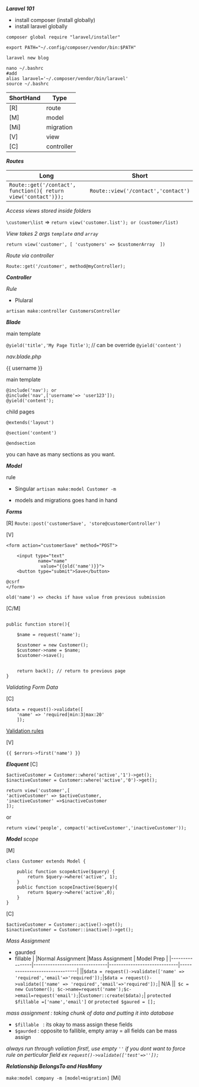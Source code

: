 ***Laravel 101***
- install composer (install globally)
- install laravel globally 

`composer global require "laravel/installer"`

`export PATH="~/.config/composer/vendor/bin:$PATH"`

`laravel new blog`
```
nano ~/.bashrc
#add
alias laravel='~/.composer/vendor/bin/laravel'
source ~/.bashrc
```


|ShortHand|Type|
|-|-|
|[R]|route|
|[M]|model|
|[Mi]|migration|
|[V]|view|
|[C]|controller|



***Routes***

| Long | Short |
| ------ | ------ |
| ` Route::get('/contact', function(){ return view('contact')}); ` | `Route::view('/contact','contact')` |

*Access views stored inside folders*

`\customer\list` => `return view('customer.list'); or (customer/list)`

*View takes 2 args `template` and `array`*

`return view('customer', [
'custyomers' => $customerArray 
])`


*Route via controller*

`Route::get('/customer', method@myController);`



***Controller***

*Rule*

- Plularal 

`artisan make:controller CustomersController`



***Blade***

main template

`@yield('title','My Page Title')`; // can be override 
`@yield('content')` 


*nav.blade.php*
<p>{{ username }}</p>


main template 
```
@include('nav'); or
@include('nav',['username'=> 'user123']);  
@yield('content');
```
child pages

```
@extends('layout')

@section('content')

@endsection
```

you can have as many sections as you want.


***Model***

rule
- Singular
`artisan make:model Customer -m`

- models and migrations goes hand in hand


***Forms***

[R]
`Route::post('customerSave', 'store@customerController')`

[V]
```
<form action="customerSave" method="POST">

	<input type="text" 
			name="name" 
			 value="{{old('name')}}">
	<button type="submit">Save</button>

@csrf
</form>

old('name') => checks if have value from previous submission

```
[C/M]

```

public function store(){

	$name = request('name');

	$customer = new Customer();
	$customer->name = $name;
	$customer->save();


	return back(); // return to previous page
}

```


*Validating Form Data*

[C]

```
$data = request()->validate([
	'name' => 'required|min:3|max:20'
	]);
```
[Validation rules](https://laravel.com/docs/master/validation#available-validation-rules)


[V]

`{{ $errors->first('name') }}`



***Eloquent***
[C]
```
$activeCustomer = Customer::where('active','1')->get();
$inactiveCustomer = Customer::where('active','0')->get();

return view('customer',[
'activeCustomer' => $activeCustomer,
'inactiveCustomer' =>$inactiveCustomer
]);
```
or

`return view('people', compact('activeCustomer','inactiveCustomer'));`


***Model***
*scope*

[M]
```
class Customer extends Model {

	public function scopeActive($query) {
		return $query->where('active', 1);
	}
	public function scopeInactive($query){
		return $query->where('active',0);
	}
}
```
[C]
```
$activeCustomer = Customer:;active()->get();
$inactiveCustomer = Customer::inactive()->get();
```
*Mass Assignment*

- gaurded
- fillable
|                |Normal Assignment                          |Mass Assignment                         | Model Prep           |
|----------------|-------------------------------|-----------------------------|-------------------------------|
||`$data = request()->validate(['name' => 'required','email'=>'required']);`|`$data = request()->validate(['name' => 'required','email'=>'required']);`| N/A
||` $c = new Customer(); $c->name=request('name');$c->email=request('email');`|`Customer::create($data);`| `protected $fillable =['name','email']` or `protected $gaured = [];`

*mass assignment : taking chunk of data and putting it into database*

- `$fillable ` : its okay to mass assign these fields
- `$gaurded` : opposite to fallible, empty array = all fields can be mass assign 

*always run through valiation first!, use empty `''` if you dont want to force rule on perticular field ex `request()->validate(['test'=>'']);`* 


***Relationship BelongsTo and HasMany***

`make:model company -m [model+migration]`
[Mi]
```

```